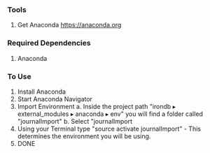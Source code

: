 ### Tools
1. Get Anaconda https://anaconda.org

### Required Dependencies
1. Anaconda

### To Use
1. Install Anaconda
2. Start Anaconda Navigator
3. Import Environment
	a. Inside the project path "irondb⁩ ▸ ⁨external_modules⁩ ▸ ⁨anaconda⁩ ▸ ⁨env⁩" you will find a folder called "journalImport"
	b. Select "journalImport
4. Using your Terminal type "source activate journalImport" - This determines the environment you will be using.
5. DONE